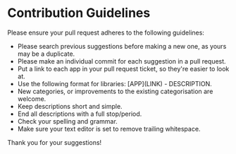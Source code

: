 # Contribution Guidelines
Please ensure your pull request adheres to the following guidelines:

* Please search previous suggestions before making a new one, as yours may be a duplicate.
* Please make an individual commit for each suggestion in a pull request.
* Put a link to each app in your pull request ticket, so they're easier to look at.
* Use the following format for libraries: \[APP\]\(LINK\) - DESCRIPTION.
* New categories, or improvements to the existing categorisation are welcome.
* Keep descriptions short and simple. 
* End all descriptions with a full stop/period.
* Check your spelling and grammar.
* Make sure your text editor is set to remove trailing whitespace.

Thank you for your suggestions!
